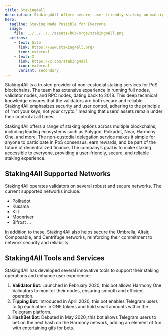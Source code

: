 ```yaml
---
title: Staking4all
description: Staking4All offers secure, user-friendly staking on multiple PoS blockchains. Earn rewards effortlessly with non-custodial services.
hero:
  tagline: Staking Made Possible for Everyone.
  image: 
    file: ../../../../assets/hub/orgs/staking4all.png
  actions:
    - text: Site
      link: https://www.staking4all.org/
      icon: external
    - text: X
      link: https://x.com/staking4all
      icon: external
      variant: secondary
---  
```


Staking4All is a trusted provider of non-custodial staking services for PoS blockchains. The team has extensive experience in running full nodes, validator nodes, and RPC nodes, dating back to 2018. This deep technical knowledge ensures that the validators are both secure and reliable. Staking4All emphasizes security and user control, adhering to the principle of “not your keys, not your crypto,” meaning that users’ assets remain under their control at all times.

Staking4All offers a range of staking options across multiple blockchains, including leading ecosystems such as Polygon, Polkadot, Near, Harmony One, and more. The non-custodial delegation service makes it simple for anyone to participate in PoS consensus, earn rewards, and be part of the future of decentralized finance. The company’s goal is to make staking accessible to everyone, providing a user-friendly, secure, and reliable staking experience.

## Staking4All Supported Networks
Staking4All operates validators on several robust and secure networks. The current supported networks include:

- Polkadot
- Kusama
- Kilt
- Moonriver
- Bifrost
...

In addition to these, Staking4All also helps secure the Umbrella, Altair, Composable, and Centrifuge networks, reinforcing their commitment to network security and reliability.

## Staking4All Tools and Services
Staking4All has developed several innovative tools to support their staking operations and enhance user experience:
1. **Validator Bot**: Launched in February 2020, this bot allows Harmony One Validators to monitor their nodes, ensuring smooth and efficient operation.
2. **Tipping Bot**: Introduced in April 2020, this bot enables Telegram users to tip each other in ONE tokens and hold small amounts within the Telegram platform.
3. **HashBet Bot**: Debuted in May 2020, this bot allows Telegram users to bet on the next hash on the Harmony network, adding an element of fun with entertaining gifs for bets.
